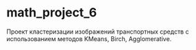 # math_project_6
Проект кластеризации изображений транспортных средств с использованием методов KMeans, Birch, Agglomerative.
